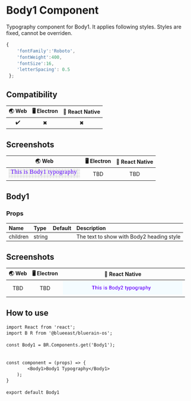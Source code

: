 
# Body1 Component

Typography component for Body1. It applies following styles. Styles are fixed, cannot be overriden.

```javascript
{
    'fontFamily':'Roboto',
    'fontWeight':400,
    'fontSize':16,
    'letterSpacing': 0.5
 };
```

## Compatibility

| 🌏 Web | 🖥 Electron | 📱 React Native |
| :----: | :---------: | :-------------: |
| ✔️     | ✖           | ✖               |

## Screenshots

| 🌏 Web                                | 🖥 Electron | 📱 React Native |
| :-----------------------------------: | :---------: | :-------------: |
| ![web image](./screenshots/Body1.png) | TBD         | TBD             |

## Body1

### Props

| Name     | Type   | Default | Description                               |
| :------- | :----- | :------ | :---------------------------------------- |
| children | string |         | The text to show with Body2 heading style |

## Screenshots

| 🌏 Web | 🖥 Electron | 📱 React Native                          |
| :----: | :---------: | :--------------------------------------: |
| TBD    | TBD         | ![mobile image](./screenshots/Body2.png) |

## How to use

```react
import React from 'react';
import B R from '@blueeast/bluerain-os';

const Body1 = BR.Components.get('Body1');


const component = (props) => {
        <Body1>Body1 Typography</Body1>
    );
}

export default Body1

```